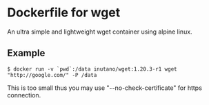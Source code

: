 # Dockerfile for wget

An ultra simple and lightweight wget container using alpine linux.

## Example

```
$ docker run -v `pwd`:/data inutano/wget:1.20.3-r1 wget "http://google.com/" -P /data
```

This is too small thus you may use "--no-check-certificate" for https connection.
